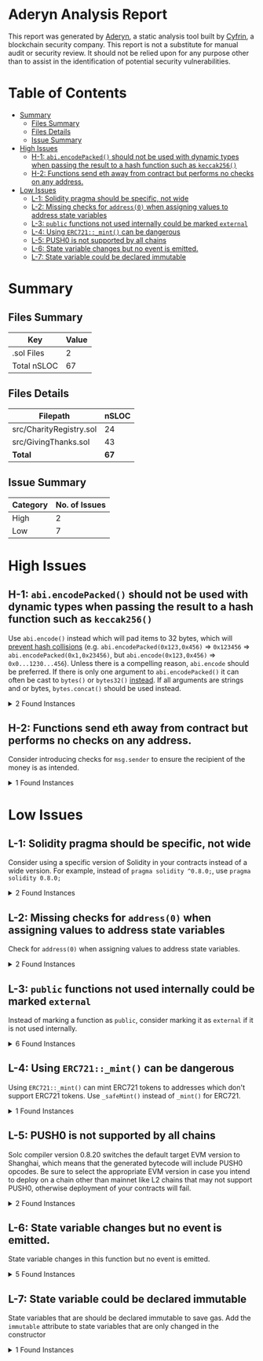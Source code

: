 # Aderyn Analysis Report

This report was generated by [Aderyn](https://github.com/Cyfrin/aderyn), a static analysis tool built by [Cyfrin](https://cyfrin.io), a blockchain security company. This report is not a substitute for manual audit or security review. It should not be relied upon for any purpose other than to assist in the identification of potential security vulnerabilities.
# Table of Contents

- [Summary](#summary)
  - [Files Summary](#files-summary)
  - [Files Details](#files-details)
  - [Issue Summary](#issue-summary)
- [High Issues](#high-issues)
  - [H-1: `abi.encodePacked()` should not be used with dynamic types when passing the result to a hash function such as `keccak256()`](#h-1-abiencodepacked-should-not-be-used-with-dynamic-types-when-passing-the-result-to-a-hash-function-such-as-keccak256)
  - [H-2: Functions send eth away from contract but performs no checks on any address.](#h-2-functions-send-eth-away-from-contract-but-performs-no-checks-on-any-address)
- [Low Issues](#low-issues)
  - [L-1: Solidity pragma should be specific, not wide](#l-1-solidity-pragma-should-be-specific-not-wide)
  - [L-2: Missing checks for `address(0)` when assigning values to address state variables](#l-2-missing-checks-for-address0-when-assigning-values-to-address-state-variables)
  - [L-3: `public` functions not used internally could be marked `external`](#l-3-public-functions-not-used-internally-could-be-marked-external)
  - [L-4: Using `ERC721::_mint()` can be dangerous](#l-4-using-erc721mint-can-be-dangerous)
  - [L-5: PUSH0 is not supported by all chains](#l-5-push0-is-not-supported-by-all-chains)
  - [L-6: State variable changes but no event is emitted.](#l-6-state-variable-changes-but-no-event-is-emitted)
  - [L-7: State variable could be declared immutable](#l-7-state-variable-could-be-declared-immutable)


# Summary

## Files Summary

| Key | Value |
| --- | --- |
| .sol Files | 2 |
| Total nSLOC | 67 |


## Files Details

| Filepath | nSLOC |
| --- | --- |
| src/CharityRegistry.sol | 24 |
| src/GivingThanks.sol | 43 |
| **Total** | **67** |


## Issue Summary

| Category | No. of Issues |
| --- | --- |
| High | 2 |
| Low | 7 |


# High Issues

## H-1: `abi.encodePacked()` should not be used with dynamic types when passing the result to a hash function such as `keccak256()`

Use `abi.encode()` instead which will pad items to 32 bytes, which will [prevent hash collisions](https://docs.soliditylang.org/en/v0.8.13/abi-spec.html#non-standard-packed-mode) (e.g. `abi.encodePacked(0x123,0x456)` => `0x123456` => `abi.encodePacked(0x1,0x23456)`, but `abi.encode(0x123,0x456)` => `0x0...1230...456`). Unless there is a compelling reason, `abi.encode` should be preferred. If there is only one argument to `abi.encodePacked()` it can often be cast to `bytes()` or `bytes32()` [instead](https://ethereum.stackexchange.com/questions/30912/how-to-compare-strings-in-solidity#answer-82739).
If all arguments are strings and or bytes, `bytes.concat()` should be used instead.

<details><summary>2 Found Instances</summary>


- Found in src/GivingThanks.sol [Line: 40](src/GivingThanks.sol#L40)

	```solidity
	            abi.encodePacked(
	```

- Found in src/GivingThanks.sol [Line: 55](src/GivingThanks.sol#L55)

	```solidity
	        return string(abi.encodePacked("data:application/json;base64,", base64Json));
	```

</details>



## H-2: Functions send eth away from contract but performs no checks on any address.

Consider introducing checks for `msg.sender` to ensure the recipient of the money is as intended.

<details><summary>1 Found Instances</summary>


- Found in src/GivingThanks.sol [Line: 21](src/GivingThanks.sol#L21)

	```solidity
	    function donate(address charity) public payable {
	```

</details>



# Low Issues

## L-1: Solidity pragma should be specific, not wide

Consider using a specific version of Solidity in your contracts instead of a wide version. For example, instead of `pragma solidity ^0.8.0;`, use `pragma solidity 0.8.0;`

<details><summary>2 Found Instances</summary>


- Found in src/CharityRegistry.sol [Line: 2](src/CharityRegistry.sol#L2)

	```solidity
	pragma solidity ^0.8.0;
	```

- Found in src/GivingThanks.sol [Line: 2](src/GivingThanks.sol#L2)

	```solidity
	pragma solidity ^0.8.0;
	```

</details>



## L-2: Missing checks for `address(0)` when assigning values to address state variables

Check for `address(0)` when assigning values to address state variables.

<details><summary>2 Found Instances</summary>


- Found in src/CharityRegistry.sol [Line: 29](src/CharityRegistry.sol#L29)

	```solidity
	        admin = newAdmin;
	```

- Found in src/GivingThanks.sol [Line: 60](src/GivingThanks.sol#L60)

	```solidity
	        registry = CharityRegistry(_registry);
	```

</details>



## L-3: `public` functions not used internally could be marked `external`

Instead of marking a function as `public`, consider marking it as `external` if it is not used internally.

<details><summary>6 Found Instances</summary>


- Found in src/CharityRegistry.sol [Line: 13](src/CharityRegistry.sol#L13)

	```solidity
	    function registerCharity(address charity) public {
	```

- Found in src/CharityRegistry.sol [Line: 17](src/CharityRegistry.sol#L17)

	```solidity
	    function verifyCharity(address charity) public {
	```

- Found in src/CharityRegistry.sol [Line: 23](src/CharityRegistry.sol#L23)

	```solidity
	    function isVerified(address charity) public view returns (bool) {
	```

- Found in src/CharityRegistry.sol [Line: 27](src/CharityRegistry.sol#L27)

	```solidity
	    function changeAdmin(address newAdmin) public {
	```

- Found in src/GivingThanks.sol [Line: 21](src/GivingThanks.sol#L21)

	```solidity
	    function donate(address charity) public payable {
	```

- Found in src/GivingThanks.sol [Line: 59](src/GivingThanks.sol#L59)

	```solidity
	    function updateRegistry(address _registry) public {
	```

</details>



## L-4: Using `ERC721::_mint()` can be dangerous

Using `ERC721::_mint()` can mint ERC721 tokens to addresses which don't support ERC721 tokens. Use `_safeMint()` instead of `_mint()` for ERC721.

<details><summary>1 Found Instances</summary>


- Found in src/GivingThanks.sol [Line: 27](src/GivingThanks.sol#L27)

	```solidity
	        _mint(msg.sender, tokenCounter);
	```

</details>



## L-5: PUSH0 is not supported by all chains

Solc compiler version 0.8.20 switches the default target EVM version to Shanghai, which means that the generated bytecode will include PUSH0 opcodes. Be sure to select the appropriate EVM version in case you intend to deploy on a chain other than mainnet like L2 chains that may not support PUSH0, otherwise deployment of your contracts will fail.

<details><summary>2 Found Instances</summary>


- Found in src/CharityRegistry.sol [Line: 2](src/CharityRegistry.sol#L2)

	```solidity
	pragma solidity ^0.8.0;
	```

- Found in src/GivingThanks.sol [Line: 2](src/GivingThanks.sol#L2)

	```solidity
	pragma solidity ^0.8.0;
	```

</details>



## L-6: State variable changes but no event is emitted.

State variable changes in this function but no event is emitted.

<details><summary>5 Found Instances</summary>


- Found in src/CharityRegistry.sol [Line: 13](src/CharityRegistry.sol#L13)

	```solidity
	    function registerCharity(address charity) public {
	```

- Found in src/CharityRegistry.sol [Line: 17](src/CharityRegistry.sol#L17)

	```solidity
	    function verifyCharity(address charity) public {
	```

- Found in src/CharityRegistry.sol [Line: 27](src/CharityRegistry.sol#L27)

	```solidity
	    function changeAdmin(address newAdmin) public {
	```

- Found in src/GivingThanks.sol [Line: 21](src/GivingThanks.sol#L21)

	```solidity
	    function donate(address charity) public payable {
	```

- Found in src/GivingThanks.sol [Line: 59](src/GivingThanks.sol#L59)

	```solidity
	    function updateRegistry(address _registry) public {
	```

</details>



## L-7: State variable could be declared immutable

State variables that are should be declared immutable to save gas. Add the `immutable` attribute to state variables that are only changed in the constructor

<details><summary>1 Found Instances</summary>


- Found in src/GivingThanks.sol [Line: 13](src/GivingThanks.sol#L13)

	```solidity
	    address public owner;
	```

</details>



